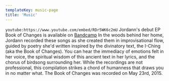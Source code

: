 ```yaml
---
templateKey: music-page
title: 'Music'
---
```

`youtube:https://www.youtube.com/embed/RDr5WK6c2mU`
Jordann's debut EP Book of Changes is available on [Bandcamp](https://jordannfunk.bandcamp.com/)
In the woods behind her home, Jordann recorded these songs as she created them in improvisational flow, guided by poetry she'd written inspired by the divinatory text, the I-Ching (aka the Book of Changes). You can hear the immediacy of emotions felt in her voice, the spiritual wisdom of this ancient text in her lyrics, and the chorus of birdsong surrounding her. While the recordings are not professional, this compilation strikes a chord of humanness that draws you in no matter what. The Book of Changes was recorded on May 23rd, 2015.
